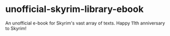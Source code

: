 # unofficial-skyrim-library-ebook
An unofficial e-book for Skyrim's vast array of texts. Happy 11th anniversary to Skyrim!
